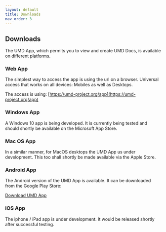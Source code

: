```yaml
---
layout: default
title: Downloads
nav_order: 3
---
```

## Downloads

The UMD App, which permits you to view and create UMD Docs, is available on different platforms.

### Web App
The simplest way to access the app is using the url on a browser. Universal access that works on all devices: Mobiles as well as Desktops.

The access is using: [https://umd-project.org/app](https://umd-project.org/app)

### Windows App
A Windows 10 app is being developed. It is currently being tested and should shortly be available on the Microsoft App Store.

### Mac OS App
In a similar manner, for MacOS desktops the UMD App us under development. This too shall shortly be made available via the Apple Store.

### Android App
The Android version of the UMD App is available. It can be downloaded from the Google Play Store:

[Download UMD App](https://play.google.com/store/apps/details?id=org.umdproject.umdapp)

### iOS App
The iphone / iPad app is under development. It would be released shortly after successful testing.

